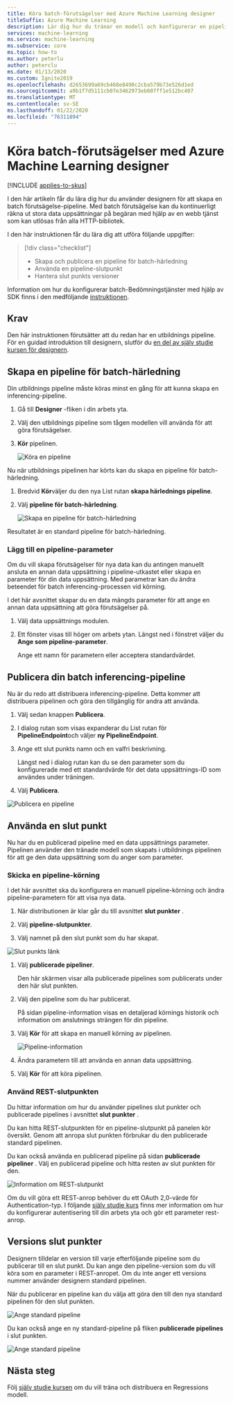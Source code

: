 ```yaml
---
title: Köra batch-förutsägelser med Azure Machine Learning designer
titleSuffix: Azure Machine Learning
description: Lär dig hur du tränar en modell och konfigurerar en pipeline för batch förutsägelse med hjälp av designern. Distribuera pipelinen som en parametriserad webb tjänst, som kan utlösas från alla HTTP-bibliotek.
services: machine-learning
ms.service: machine-learning
ms.subservice: core
ms.topic: how-to
ms.author: peterlu
author: peterclu
ms.date: 01/13/2020
ms.custom: Ignite2019
ms.openlocfilehash: d2653699a69cb468e8490c2cba579b73e526d1ed
ms.sourcegitcommit: a9b1f7d5111cb07e3462973eb607ff1e512bc407
ms.translationtype: MT
ms.contentlocale: sv-SE
ms.lasthandoff: 01/22/2020
ms.locfileid: "76311894"
---
```

# <a name="run-batch-predictions-using-azure-machine-learning-designer"></a>Köra batch-förutsägelser med Azure Machine Learning designer
[!INCLUDE [applies-to-skus](../../includes/aml-applies-to-basic-enterprise-sku.md)]

I den här artikeln får du lära dig hur du använder designern för att skapa en batch förutsägelse-pipeline. Med batch förutsägelse kan du kontinuerligt räkna ut stora data uppsättningar på begäran med hjälp av en webb tjänst som kan utlösas från alla HTTP-bibliotek.

I den här instruktionen får du lära dig att utföra följande uppgifter:

> [!div class="checklist"]
> * Skapa och publicera en pipeline för batch-härledning
> * Använda en pipeline-slutpunkt
> * Hantera slut punkts versioner

Information om hur du konfigurerar batch-Bedömningstjänster med hjälp av SDK finns i den medföljande [instruktionen](how-to-run-batch-predictions.md).

## <a name="prerequisites"></a>Krav

Den här instruktionen förutsätter att du redan har en utbildnings pipeline. För en guidad introduktion till designern, slutför du [en del av själv studie kursen för designern](tutorial-designer-automobile-price-train-score.md). 

## <a name="create-a-batch-inference-pipeline"></a>Skapa en pipeline för batch-härledning

Din utbildnings pipeline måste köras minst en gång för att kunna skapa en inferencing-pipeline.

1. Gå till **Designer** -fliken i din arbets yta.

1. Välj den utbildnings pipeline som tågen modellen vill använda för att göra förutsägelser.

1. **Kör** pipelinen.

    ![Köra en pipeline](./media/how-to-run-batch-predictions-designer/run-training-pipeline.png)

Nu när utbildnings pipelinen har körts kan du skapa en pipeline för batch-härledning.

1. Bredvid **Kör**väljer du den nya List rutan **skapa härlednings pipeline**.

1. Välj **pipeline för batch-härledning**.

    ![Skapa en pipeline för batch-härledning](./media/how-to-run-batch-predictions-designer/create-batch-inference.png)
    
Resultatet är en standard pipeline för batch-härledning. 

### <a name="add-a-pipeline-parameter"></a>Lägg till en pipeline-parameter

Om du vill skapa förutsägelser för nya data kan du antingen manuellt ansluta en annan data uppsättning i pipeline-utkastet eller skapa en parameter för din data uppsättning. Med parametrar kan du ändra beteendet för batch inferencing-processen vid körning.

I det här avsnittet skapar du en data mängds parameter för att ange en annan data uppsättning att göra förutsägelser på.

1. Välj data uppsättnings modulen.

1. Ett fönster visas till höger om arbets ytan. Längst ned i fönstret väljer du **Ange som pipeline-parameter**.
   
    Ange ett namn för parametern eller acceptera standardvärdet.

## <a name="publish-your-batch-inferencing-pipeline"></a>Publicera din batch inferencing-pipeline

Nu är du redo att distribuera inferencing-pipeline. Detta kommer att distribuera pipelinen och göra den tillgänglig för andra att använda.

1. Välj sedan knappen **Publicera**.

1. I dialog rutan som visas expanderar du List rutan för **PipelineEndpoint**och väljer **ny PipelineEndpoint**.

1. Ange ett slut punkts namn och en valfri beskrivning.

    Längst ned i dialog rutan kan du se den parameter som du konfigurerade med ett standardvärde för det data uppsättnings-ID som användes under träningen.

1. Välj **Publicera**.

![Publicera en pipeline](./media/how-to-run-batch-predictions-designer/publish-inference-pipeline.png)


## <a name="consume-an-endpoint"></a>Använda en slut punkt

Nu har du en publicerad pipeline med en data uppsättnings parameter. Pipelinen använder den tränade modell som skapats i utbildnings pipelinen för att ge den data uppsättning som du anger som parameter.

### <a name="submit-a-pipeline-run"></a>Skicka en pipeline-körning 

I det här avsnittet ska du konfigurera en manuell pipeline-körning och ändra pipeline-parametern för att visa nya data. 

1. När distributionen är klar går du till avsnittet **slut punkter** .

1. Välj **pipeline-slutpunkter**.

1. Välj namnet på den slut punkt som du har skapat.

![Slut punkts länk](./media/how-to-run-batch-predictions-designer/manage-endpoints.png)

1. Välj **publicerade pipeliner**.

    Den här skärmen visar alla publicerade pipelines som publicerats under den här slut punkten.

1. Välj den pipeline som du har publicerat.

    På sidan pipeline-information visas en detaljerad körnings historik och information om anslutnings strängen för din pipeline. 
    
1. Välj **Kör** för att skapa en manuell körning av pipelinen.

    ![Pipeline-information](./media/how-to-run-batch-predictions-designer/submit-manual-run.png)
    
1. Ändra parametern till att använda en annan data uppsättning.
    
1. Välj **Kör** för att köra pipelinen.

### <a name="use-the-rest-endpoint"></a>Använd REST-slutpunkten

Du hittar information om hur du använder pipelines slut punkter och publicerade pipelines i avsnittet **slut punkter** .

Du kan hitta REST-slutpunkten för en pipeline-slutpunkt på panelen kör översikt. Genom att anropa slut punkten förbrukar du den publicerade standard pipelinen.

Du kan också använda en publicerad pipeline på sidan **publicerade pipeliner** . Välj en publicerad pipeline och hitta resten av slut punkten för den. 

![Information om REST-slutpunkt](./media/how-to-run-batch-predictions-designer/rest-endpoint-details.png)

Om du vill göra ett REST-anrop behöver du ett OAuth 2,0-värde för Authentication-typ. I följande [själv studie kurs](tutorial-pipeline-batch-scoring-classification.md#publish-and-run-from-a-rest-endpoint) finns mer information om hur du konfigurerar autentisering till din arbets yta och gör ett parameter rest-anrop.

## <a name="versioning-endpoints"></a>Versions slut punkter

Designern tilldelar en version till varje efterföljande pipeline som du publicerar till en slut punkt. Du kan ange den pipeline-version som du vill köra som en parameter i REST-anropet. Om du inte anger ett versions nummer använder designern standard pipelinen.

När du publicerar en pipeline kan du välja att göra den till den nya standard pipelinen för den slut punkten.

![Ange standard pipeline](./media/how-to-run-batch-predictions-designer/set-default-pipeline.png)

Du kan också ange en ny standard-pipeline på fliken **publicerade pipelines** i slut punkten.

![Ange standard pipeline](./media/how-to-run-batch-predictions-designer/set-new-default-pipeline.png)

## <a name="next-steps"></a>Nästa steg

Följ [själv studie kursen](tutorial-designer-automobile-price-train-score.md) om du vill träna och distribuera en Regressions modell.
